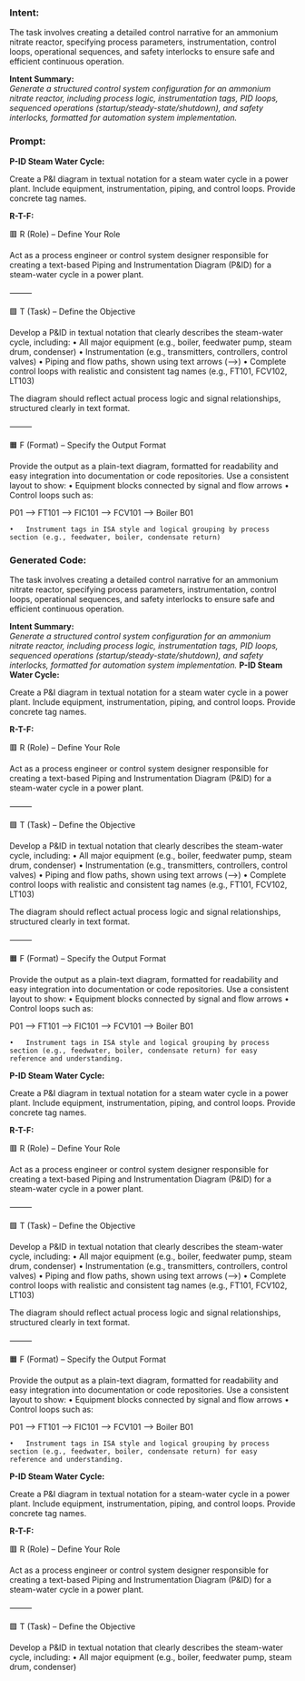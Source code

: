 ### Intent:
The task involves creating a detailed control narrative for an ammonium nitrate reactor, specifying process parameters, instrumentation, control loops, operational sequences, and safety interlocks to ensure safe and efficient continuous operation.  

**Intent Summary:**  
*Generate a structured control system configuration for an ammonium nitrate reactor, including process logic, instrumentation tags, PID loops, sequenced operations (startup/steady-state/shutdown), and safety interlocks, formatted for automation system implementation.*

### Prompt:
**P-ID Steam Water Cycle:**

Create a P&I diagram in textual notation for a steam water cycle in a power plant. Include equipment, instrumentation, piping, and control loops. Provide concrete tag names.


**R-T-F:**

🟥 R (Role) – Define Your Role

Act as a process engineer or control system designer responsible for creating a text-based Piping and Instrumentation Diagram (P&ID) for a steam-water cycle in a power plant.

⸻

🟩 T (Task) – Define the Objective

Develop a P&ID in textual notation that clearly describes the steam-water cycle, including:
	•	All major equipment (e.g., boiler, feedwater pump, steam drum, condenser)
	•	Instrumentation (e.g., transmitters, controllers, control valves)
	•	Piping and flow paths, shown using text arrows (-->)
	•	Complete control loops with realistic and consistent tag names (e.g., FT101, FCV102, LT103)

The diagram should reflect actual process logic and signal relationships, structured clearly in text format.

⸻

🟧 F (Format) – Specify the Output Format

Provide the output as a plain-text diagram, formatted for readability and easy integration into documentation or code repositories. Use a consistent layout to show:
	•	Equipment blocks connected by signal and flow arrows
	•	Control loops such as:

 P01 --> FT101 --> FIC101 --> FCV101 --> Boiler B01

 	•	Instrument tags in ISA style and logical grouping by process section (e.g., feedwater, boiler, condensate return)

### Generated Code:
The task involves creating a detailed control narrative for an ammonium nitrate reactor, specifying process parameters, instrumentation, control loops, operational sequences, and safety interlocks to ensure safe and efficient continuous operation.  

**Intent Summary:**  
*Generate a structured control system configuration for an ammonium nitrate reactor, including process logic, instrumentation tags, PID loops, sequenced operations (startup/steady-state/shutdown), and safety interlocks, formatted for automation system implementation.*
**P-ID Steam Water Cycle:**

Create a P&I diagram in textual notation for a steam water cycle in a power plant. Include equipment, instrumentation, piping, and control loops. Provide concrete tag names.


**R-T-F:**

🟥 R (Role) – Define Your Role

Act as a process engineer or control system designer responsible for creating a text-based Piping and Instrumentation Diagram (P&ID) for a steam-water cycle in a power plant.

⸻

🟩 T (Task) – Define the Objective

Develop a P&ID in textual notation that clearly describes the steam-water cycle, including:
	•	All major equipment (e.g., boiler, feedwater pump, steam drum, condenser)
	•	Instrumentation (e.g., transmitters, controllers, control valves)
	•	Piping and flow paths, shown using text arrows (-->)
	•	Complete control loops with realistic and consistent tag names (e.g., FT101, FCV102, LT103)

The diagram should reflect actual process logic and signal relationships, structured clearly in text format.

⸻

🟧 F (Format) – Specify the Output Format

Provide the output as a plain-text diagram, formatted for readability and easy integration into documentation or code repositories. Use a consistent layout to show:
	•	Equipment blocks connected by signal and flow arrows
	•	Control loops such as:

 P01 --> FT101 --> FIC101 --> FCV101 --> Boiler B01

 	•	Instrument tags in ISA style and logical grouping by process section (e.g., feedwater, boiler, condensate return) for easy reference and understanding.

**P-ID Steam Water Cycle:**

Create a P&I diagram in textual notation for a steam water cycle in a power plant. Include equipment, instrumentation, piping, and control loops. Provide concrete tag names.


**R-T-F:**

🟥 R (Role) – Define Your Role

Act as a process engineer or control system designer responsible for creating a text-based Piping and Instrumentation Diagram (P&ID) for a steam-water cycle in a power plant.

⸻

🟩 T (Task) – Define the Objective

Develop a P&ID in textual notation that clearly describes the steam-water cycle, including:
	•	All major equipment (e.g., boiler, feedwater pump, steam drum, condenser)
	•	Instrumentation (e.g., transmitters, controllers, control valves)
	•	Piping and flow paths, shown using text arrows (-->)
	•	Complete control loops with realistic and consistent tag names (e.g., FT101, FCV102, LT103)

The diagram should reflect actual process logic and signal relationships, structured clearly in text format.

⸻

🟧 F (Format) – Specify the Output Format

Provide the output as a plain-text diagram, formatted for readability and easy integration into documentation or code repositories. Use a consistent layout to show:
	•	Equipment blocks connected by signal and flow arrows
	•	Control loops such as:

 P01 --> FT101 --> FIC101 --> FCV101 --> Boiler B01

 	•	Instrument tags in ISA style and logical grouping by process section (e.g., feedwater, boiler, condensate return) for easy reference and understanding.

**P-ID Steam Water Cycle:**

Create a P&I diagram in textual notation for a steam-water cycle in a power plant. Include equipment, instrumentation, piping, and control loops. Provide concrete tag names.


**R-T-F:**

🟥 R (Role) – Define Your Role

Act as a process engineer or control system designer responsible for creating a text-based Piping and Instrumentation Diagram (P&ID) for a steam-water cycle in a power plant.

⸻

🟩 T (Task) – Define the Objective

Develop a P&ID in textual notation that clearly describes the steam-water cycle, including:
	•	All major equipment (e.g., boiler, feedwater pump, steam drum, condenser)
